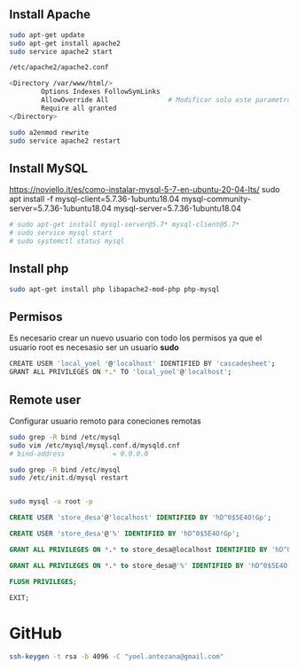 ## Install Apache
```bash
sudo apt-get update
sudo apt-get install apache2
sudo service apache2 start
```

```bash
/etc/apache2/apache2.conf

<Directory /var/www/html/>
        Options Indexes FollowSymLinks
        AllowOverride All               # Modificar solo este parametro en caso de que .htacces no funcione
        Require all granted
</Directory>
```
```bash
sudo a2enmod rewrite
sudo service apache2 restart
```

## Install MySQL
https://noviello.it/es/como-instalar-mysql-5-7-en-ubuntu-20-04-lts/
sudo apt install -f mysql-client=5.7.36-1ubuntu18.04 mysql-community-server=5.7.36-1ubuntu18.04 mysql-server=5.7.36-1ubuntu18.04

```bash
# sudo apt-get install mysql-server@5.7* mysql-client@5.7*
# sudo service mysql start
# sudo systemctl status mysql
```

## Install php
```bash
sudo apt-get install php libapache2-mod-php php-mysql
```

## Permisos
Es necesario crear un nuevo usuario con todo los permisos ya que el usuario root es necesasio ser un usuario **sudo**
```bash
CREATE USER 'local_yoel '@'localhost' IDENTIFIED BY 'cascadesheet';
GRANT ALL PRIVILEGES ON *.* TO 'local_yoel'@'localhost';
```
## Remote user
Configurar usuario remoto para coneciones remotas
```bash
sudo grep -R bind /etc/mysql
sudo vim /etc/mysql/mysql.conf.d/mysqld.cnf
# bind-address            = 0.0.0.0

sudo grep -R bind /etc/mysql
sudo /etc/init.d/mysql restart


sudo mysql -u root -p
```
```sql
CREATE USER 'store_desa'@'localhost' IDENTIFIED BY 'hD^0$5E4O!Gp';

CREATE USER 'store_desa'@'%' IDENTIFIED BY 'hD^0$5E4O!Gp';

GRANT ALL PRIVILEGES ON *.* to store_desa@localhost IDENTIFIED BY 'hD^0$5E4O!Gp' WITH GRANT OPTION;

GRANT ALL PRIVILEGES ON *.* to store_desa@'%' IDENTIFIED BY 'hD^0$5E4O!Gp' WITH GRANT OPTION;

FLUSH PRIVILEGES;

EXIT;
```








# GitHub
```bash
ssh-keygen -t rsa -b 4096 -C "yoel.antezana@gmail.com"
```